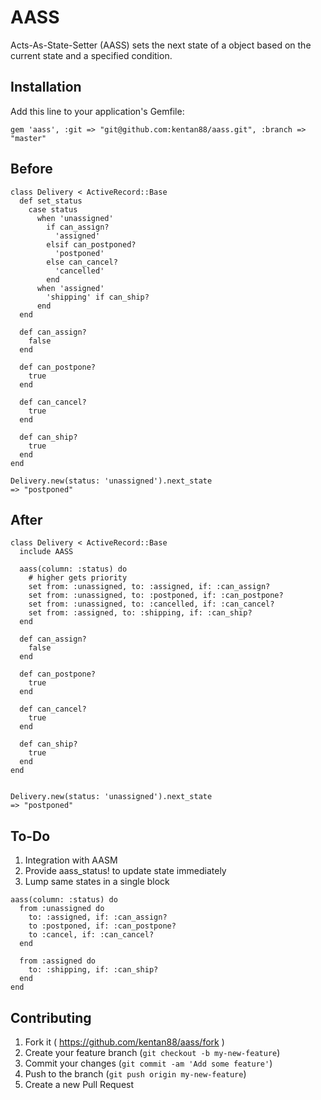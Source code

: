 # AASS

Acts-As-State-Setter (AASS) sets the next state of a object based on the current state and a specified condition.

## Installation

Add this line to your application's Gemfile:

    gem 'aass', :git => "git@github.com:kentan88/aass.git", :branch => "master"

## Before

```
class Delivery < ActiveRecord::Base
  def set_status
    case status
      when 'unassigned'
        if can_assign?
          'assigned'
        elsif can_postponed?
          'postponed'
        else can_cancel?
          'cancelled'
        end
      when 'assigned'
        'shipping' if can_ship?
      end
  end

  def can_assign?
    false
  end

  def can_postpone?
    true
  end

  def can_cancel?
    true
  end

  def can_ship?
    true
  end
end

Delivery.new(status: 'unassigned').next_state
=> "postponed"
```


## After

```
class Delivery < ActiveRecord::Base
  include AASS

  aass(column: :status) do
    # higher gets priority
    set from: :unassigned, to: :assigned, if: :can_assign?
    set from: :unassigned, to: :postponed, if: :can_postpone?
    set from: :unassigned, to: :cancelled, if: :can_cancel?
    set from: :assigned, to: :shipping, if: :can_ship?
  end

  def can_assign?
    false
  end

  def can_postpone?
    true
  end

  def can_cancel?
    true
  end

  def can_ship?
    true
  end
end


Delivery.new(status: 'unassigned').next_state
=> "postponed"
```

## To-Do
1. Integration with AASM
2. Provide aass_status! to update state immediately
3. Lump same states in a single block

```
aass(column: :status) do
  from :unassigned do
    to: :assigned, if: :can_assign?
    to :postponed, if: :can_postpone?
    to :cancel, if: :can_cancel?
  end

  from :assigned do
    to: :shipping, if: :can_ship?
  end
end
```

## Contributing

1. Fork it ( https://github.com/kentan88/aass/fork )
2. Create your feature branch (`git checkout -b my-new-feature`)
3. Commit your changes (`git commit -am 'Add some feature'`)
4. Push to the branch (`git push origin my-new-feature`)
5. Create a new Pull Request
